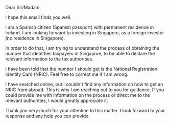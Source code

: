 Dear Sir/Madam,

I hope this email finds you well.

I am a Spanish citizen (Spanish passport) with permanent residence in Ireland. I am looking forward to investing in Singapore, as a foreign investor (no residence in Singapore).

In order to do that, I am trying to understand the process of obtaining the number that identifies taxpayers in Singapore, to be able to declare the relevant information to the tax authorities.

I have been told that the number I should get is the National Registration Identity Card (NRIC). Feel free to correct me if I am wrong.

I have searched online, but I couldn't find any information on how to get an NRIC from abroad. This is why I am reaching out to you for guidance. If you could provide me with information on the process or direct me to the relevant authorities, I would greatly appreciate it.

Thank you very much for your attention to this matter. I look forward to your response and any help you can provide.